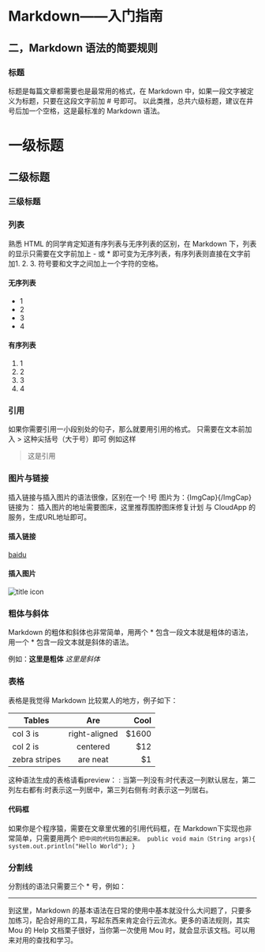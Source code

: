 # Markdown——入门指南
## 二，Markdown 语法的简要规则
### 标题
标题是每篇文章都需要也是最常用的格式，在 Markdown 中，如果一段文字被定义为标题，只要在这段文字前加 # 号即可。
以此类推，总共六级标题，建议在井号后加一个空格，这是最标准的 Markdown 语法。
# 一级标题
## 二级标题
### 三级标题

### 列表
熟悉 HTML 的同学肯定知道有序列表与无序列表的区别，在 Markdown 下，列表的显示只需要在文字前加上 - 或 * 即可变为无序列表，有序列表则直接在文字前加1. 2. 3. 符号要和文字之间加上一个字符的空格。

#### 无序列表
* 1
* 2
* 3
* 4
#### 有序列表
1. 1
2. 2
3. 3
4. 4

### 引用
如果你需要引用一小段别处的句子，那么就要用引用的格式。
只需要在文本前加入 > 这种尖括号（大于号）即可
例如这样
> 这是引用

### 图片与链接
插入链接与插入图片的语法很像，区别在一个 !号
图片为：![](){ImgCap}{/ImgCap}
链接为：[]()
插入图片的地址需要图床，这里推荐围脖图床修复计划 与 CloudApp 的服务，生成URL地址即可。
#### 插入链接
[baidu](http://baidu)
#### 插入图片
![title icon](/Users/wuwei/documents/Markdown/img/title.jpg)
### 粗体与斜体

Markdown 的粗体和斜体也非常简单，用两个 * 包含一段文本就是粗体的语法，用一个 * 包含一段文本就是斜体的语法。

例如：**这里是粗体**  *这里是斜体*

### 表格

表格是我觉得 Markdown 比较累人的地方，例子如下：

| Tables        | Are           | Cool  |
| ------------- |:-------------:| -----:|
| col 3 is      | right-aligned | $1600 |
| col 2 is      | centered      |   $12 |
| zebra stripes | are neat      |    $1 |
这种语法生成的表格请看preview：
: 当第一列没有:时代表这一列默认居左，第二列左右都有:时表示这一列居中，第三列右侧有:时表示这一列居右。
#### 代码框

如果你是个程序猿，需要在文章里优雅的引用代码框，在 Markdown下实现也非常简单，只需要用两个 `把中间的代码包裹起来。
public void main（String args){
  system.out.println("Hello World");
  }`
### 分割线
分割线的语法只需要三个 * 号，例如：
*** 
到这里，Markdown 的基本语法在日常的使用中基本就没什么大问题了，只要多加练习，配合好用的工具，写起东西来肯定会行云流水。更多的语法规则，其实 Mou 的 Help 文档栗子很好，当你第一次使用 Mou 时，就会显示该文档。可以用来对用的查找和学习。
